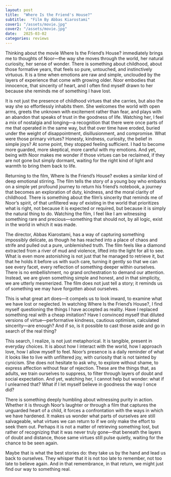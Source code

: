 ```yaml
---
layout: post
title:  "Where Is the Friend's House?"
subtitle:  "Film By Abbas Kiarostami"
cover1: "/assets/movie.jpg"
cover2: "/assets/movie.jpg"
date:   2025-03-02
categories: reviews
---
```

Thinking about the movie Where Is the Friend’s House? immediately brings me to thoughts of Noor—the way she moves through the world, her natural curiosity, her sense of wonder. There is something about childhood, about those formative years, that feels so pure, untouched, and instinctively virtuous. It is a time when emotions are raw and simple, unclouded by the layers of experience that come with growing older. Noor embodies that innocence, that sincerity of heart, and I often find myself drawn to her because she reminds me of something I have lost.

It is not just the presence of childhood virtues that she carries, but also the way she so effortlessly inhabits them. She welcomes the world with open arms, greets the unknown with excitement rather than fear, and plays with an abandon that speaks of trust in the goodness of life. Watching her, I feel a mix of nostalgia and longing—a recognition that there were once parts of me that operated in the same way, but that over time have eroded, buried under the weight of disappointment, disillusionment, and compromise. What were those primary virtues? Honesty, kindness, curiosity, the belief in simple joys? At some point, they stopped feeling sufficient. I had to become more guarded, more skeptical, more careful with my emotions. And yet, being with Noor makes me wonder if those virtues can be reclaimed, if they are not gone but simply dormant, waiting for the right kind of light and warmth to bring them back to life.

Returning to the film, Where Is the Friend’s House? evokes a similar kind of deep emotional stirring. The film tells the story of a young boy who embarks on a simple yet profound journey to return his friend’s notebook, a journey that becomes an exploration of duty, kindness, and the moral clarity of childhood. There is something about the film’s sincerity that reminds me of Noor’s spirit, of that unfiltered way of existing in the world that prioritizes what is right, not because it is expected or required, but because it is simply the natural thing to do. Watching the film, I feel like I am witnessing something rare and precious—something that should not, by all logic, exist in the world in which it was made.

The director, Abbas Kiarostami, has a way of capturing something impossibly delicate, as though he has reached into a place of chaos and strife and pulled out a pure, unblemished truth. The film feels like a diamond extracted from a river of mud and violence, lifted into the light for all to see. What is even more astonishing is not just that he managed to retrieve it, but that he holds it before us with such care, turning it gently so that we can see every facet, every reflection of something deeper within ourselves. There is no embellishment, no grand orchestration to demand our attention. Instead, we are given something simple and honest, and in that simplicity, we are utterly mesmerized. The film does not just tell a story; it reminds us of something we may have forgotten about ourselves.

This is what great art does—it compels us to look inward, to examine what we have lost or neglected. In watching Where Is the Friend’s House?, I find myself questioning the things I have accepted as reality. Have I replaced something real with a cheap imitation? Have I convinced myself that diluted versions of virtue—performative kindness, cautious optimism, calculated sincerity—are enough? And if so, is it possible to cast those aside and go in search of the real thing?

This search, I realize, is not just metaphorical. It is tangible, present in everyday choices. It is about how I interact with the world, how I approach love, how I allow myself to feel. Noor’s presence is a daily reminder of what it looks like to live with unfiltered joy, with curiosity that is not tainted by cynicism. She does not hesitate to ask why, to explore without shame, to express affection without fear of rejection. These are the things that, as adults, we train ourselves to suppress, to filter through layers of doubt and social expectation. And yet, watching her, I cannot help but wonder: what if I unlearned that? What if I let myself believe in goodness the way I once did?

There is something deeply humbling about witnessing purity in action. Whether it is through Noor’s laughter or through a film that captures the unguarded heart of a child, it forces a confrontation with the ways in which we have hardened. It makes us wonder what parts of ourselves are still salvageable, what virtues we can return to if we only make the effort to seek them out. Perhaps it is not a matter of retrieving something lost, but rather of recognizing that it was never truly gone—that beneath the layers of doubt and distance, those same virtues still pulse quietly, waiting for the chance to be seen again.

Maybe that is what the best stories do: they take us by the hand and lead us back to ourselves. They whisper that it is not too late to remember, not too late to believe again. And in that remembrance, in that return, we might just find our way to something real.